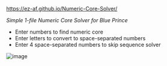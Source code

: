 https://ez-af.github.io/Numeric-Core-Solver/

*Simple 1-file Numeric Core Solver for Blue Prince*

- Enter numbers to find numeric core
- Enter letters to convert to space-separated numbers
- Enter 4 space-separated numbers to skip sequence solver 

![image](https://github.com/user-attachments/assets/f0e133e5-3922-49fd-9fcf-d7d3623ecc68)

